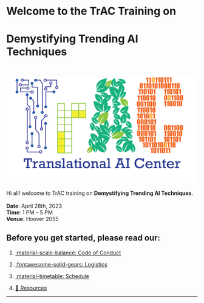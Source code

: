 <!-- <h2 style="text-align: center;">Welcome to TrAC Training on </h2>
<h1 style="text-align: center;">Demystifying Trending AI Techniques</h1> -->

# Welcome to the TrAC Training on
# Demystifying Trending AI Techniques

<br>
<p align="center">
  <img width="500" src="assets/logo.png">
</p>

Hi all! welcome to TrAC training on **Demystifying Trending AI Techniques**. 
<br>
<br>
**Date**: April 28th, 2023
<br>
**Time**: 1 PM – 5 PM
<br>
**Venue**: Hoover 2055
## Before you get started, please read our:

1. [:material-scale-balance: Code of Conduct](./getting_started/code_conduct.md)

2. [:fontawesome-solid-gears: Logistics](./getting_started/logistics.md)

3. [:material-timetable: Schedule](./getting_started/schedule.md)

4. [:bookmark_tabs: Resources](./docs/sections/resources.md)

-----------------------------------------------------------------------
